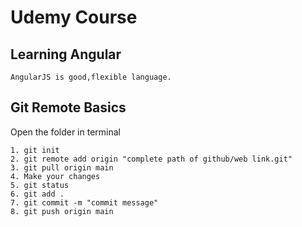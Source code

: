 # Udemy Course


## Learning Angular 

    AngularJS is good,flexible language.


## Git Remote Basics

Open the folder in terminal 

    1. git init
    2. git remote add origin "complete path of github/web link.git"
    3. git pull origin main
    4. Make your changes
    5. git status
    6. git add .
    7. git commit -m "commit message"
    8. git push origin main